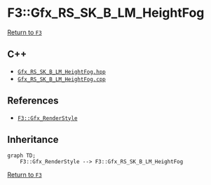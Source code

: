 # F3::Gfx_RS_SK_B_LM_HeightFog

[Return to `F3`](/docs/F3.md)

## C++

- [`Gfx_RS_SK_B_LM_HeightFog.hpp`](/c++/include/Gfx_RS_SK_B_LM_HeightFog.hpp)
- [`Gfx_RS_SK_B_LM_HeightFog.cpp`](/c++/source/Gfx_RS_SK_B_LM_HeightFog.cpp)

## References

- [`F3::Gfx_RenderStyle`](/docs/F3/Gfx_RenderStyle.md)

## Inheritance

```mermaid
graph TD;
    F3::Gfx_RenderStyle --> F3::Gfx_RS_SK_B_LM_HeightFog
```

[Return to `F3`](/docs/F3.md)